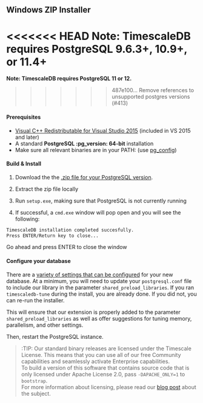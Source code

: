 ## Windows ZIP Installer [](installation-windows)

<<<<<<< HEAD
**Note: TimescaleDB requires PostgreSQL 9.6.3+, 10.9+, or 11.4+**
=======
**Note: TimescaleDB requires PostgreSQL 11 or 12.**
>>>>>>> 487e100... Remove references to unsupported postgres versions (#413)

#### Prerequisites

- [Visual C++ Redistributable for Visual Studio 2015][c_plus] (included in VS 2015 and later)
- A standard **PostgreSQL :pg_version: 64-bit** installation
- Make sure all relevant binaries are in your PATH: (use [pg_config][])

#### Build & Install

1. Download the the [.zip file for your PostgreSQL version][windows-dl].

1. Extract the zip file locally

1. Run `setup.exe`, making sure that PostgreSQL is not currently running

1. If successful, a `cmd.exe` window will pop open and you will see the following:
```bash
TimescaleDB installation completed succesfully.
Press ENTER/Return key to close...
```
Go ahead and press ENTER to close the window

#### Configure your database

There are a [variety of settings that can be configured][config] for your
new database. At a minimum, you will need to update your `postgresql.conf`
file to include our library in the parameter `shared_preload_libraries`.
If you ran `timescaledb-tune` during the install, you are already done.
If you did not, you can re-run the installer.

This will ensure that our extension is properly added to the parameter
`shared_preload_libraries` as well as offer suggestions for tuning memory,
parallelism, and other settings.

Then, restart the PostgreSQL instance.

>:TIP: Our standard binary releases are licensed under the Timescale License. This means that you can use all of our free Community capabilities and seamlessly
activate Enterprise capabilities.  
To build a version of this software that contains
source code that is only licensed under Apache License 2.0, pass `-DAPACHE_ONLY=1`
to `bootstrap`.   
For more information about licensing, please read our [blog post][blog-post] about the subject.

[c_plus]: https://www.microsoft.com/en-us/download/details.aspx?id=48145
[pg_config]: https://www.postgresql.org/docs/10/static/app-pgconfig.html
[windows-dl]:  https://timescalereleases.blob.core.windows.net/windows/timescaledb-postgresql-:pg_version:_x.y.z-windows-amd64.zip
[config]: /getting-started/configuring
[blog-post]: https://www.timescale.com/blog/how-we-are-building-an-open-source-business-a7701516a480
